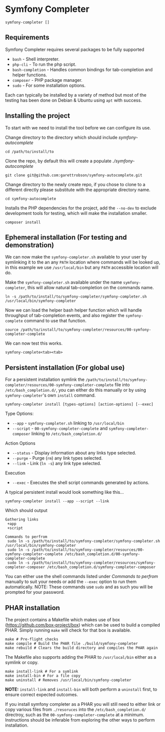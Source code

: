# Symfony Completer
`symfony-completer []`

## Requirements

Symfony Completer requires several packages to be fully supported
* `bash` - Shell interpreter.
* `php-cli` - To run the php script.
* `bash-completion` - Handles common bindings for tab-completion and helper functions.
* `composer` - PHP package manager.
* `sudo` - For some installation options.

Each can typically be installed by a variety of method but most of the testing has been done on Debian & Ubuntu using `apt` with success.

## Installing the project

To start with we need to install the tool before we can configure its use.

Change directory to the directory which should include _symfony-autocomplete_
```SHELL
cd /path/to/install/to
```

Clone the repo, by default this will create a populate _./symfony-autocomplete_
```SHELL
git clone git@github.com:garettrobson/symfony-autocomplete.git
```

Change directory to the newly create repo, if you chose to clone to a different directly please substitute with the appropriate directory name.
```SHELL
cd symfony-autocomplete
```

Installs the PHP dependencies for the project, add the `--no-dev` to exclude development tools for testing, which will make the installation smaller.
```SHELL
composer install
```

## Ephemeral installation (For testing and demonstration)

We can now make the `symfony-completer.sh` available to your user by symlinking it to the an any `PATH` location where commands will be looked up, in this example we use `/usr/local/bin` but any `PATH` accessible location will do.

Make the `symfony-completer.sh` available under the name `symfony-completer`, this will allow natural tab-completion on the commands name.
```SHELL
ln -s /path/to/install/to/symfony-completer/symfony-completer.sh /usr/local/bin/symfony-completer
```

Now we can load the helper bash helper function which will handle throughput of tab-completion events, and also register the `symfony-complete` command to use that function.
```SHELL
source /path/to/install/to/symfony-completer/resources/00-symfony-completer-complete
```

We can now test this works.

```SHELL
symfony-complete<tab><tab>
```

## Persistent installation (For global use)

For a persistent installation symlink the `/path/to/install/to/symfony-completer/resources/00-symfony-completer-complete` file into `/etc/bash_completion.d/`, you can either do this manually or by using `symfony-completer`'s own `install` command.

```SHELL
symfony-completer install [types-options] [action-options] [--exec]
```

Type Options:
* `--app` - `symfony-completer.sh` linking to  `/usr/local/bin`
* `--script` - `00-symfony-completer-complete` and `symfony-completer-composer` linking to `/etc/bash_completion.d/`

Action Options
* `--status` - Display information about any links type selected.
* `--purge` - Purge (`rm`) any link types selected.
* `--link` - Link (`ln -s`) any link type selected.

Execution
* `--exec` - Executes the shell script commands generated by actions.

A typical persistent install would look something like this...
```SHELL
symfony-completer install --app --script --link
```

Which should output
```
Gathering links
 +app
 +script

Commands to perfrom
 sudo ln -s /path/to/install/to/symfony-completer/symfony-completer.sh /usr/local/bin/symfony-completer
 sudo ln -s /path/to/install/to/symfony-completer/resources/00-symfony-completer-complete /etc/bash_completion.d/00-symfony-completer-complete
 sudo ln -s /path/to/install/to/symfony-completer/resources/symfony-completer-composer /etc/bash_completion.d/symfony-completer-composer
```

You can either use the shell commands listed under *Commands to perfrom* manually to suit your needs or add the `--exec` option to run them automatically. NOTE: These commands use `sudo` and as such you will be prompted for your password.

## PHAR installation

The project contains a Makefile which makes use of box (https://github.com/box-project/box) which can be used to build a compiled PHAR. Simply running `make` will check for that box is available.
```SHELL
make # Pre-flight checks
make compile # Build the PHAR file ./build/symfony-completer
make rebuild # Clears the build directory and compiles the PHAR again
```

The Makefile also supports adding the PHAR to `/usr/local/bin` either as a symlink or copy.
```SHELL
make install-link # For a symlink
make install-bin # For a file copy
make uninstall # Removes /usr/local/bin/symfony-completer
```

**NOTE:** `install-link` and `install-bin` will both perform a `uninstall` first, to ensure correct expected outcomes.

If you install symfony completer as a PHAR you will still need to either link or copy various files from `./resoruces` into the `/etc/bash_completion.d/` directroy, such as the `00-symfony-completer-complete` at a minimum. Instructions should be inferable from exploring the other ways to perform installation.
